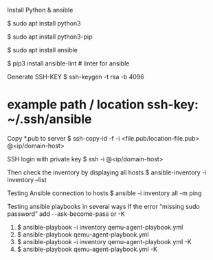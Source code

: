 Install Python & ansible

$ sudo apt install python3

$ sudo apt install python3-pip

$ sudo apt install ansible

$ pip3 install ansible-lint # linter for ansible

Generate SSH-KEY
$ ssh-keygen -t rsa -b 4096
# example path / location ssh-key: ~/.ssh/ansible

Copy *.pub to server
$ ssh-copy-id -f -i <file.pub/location-file.pub> <user>@<ip/domain-host>

SSH login with private key
$ ssh -i <private-key> <user>@<ip/domain-host>

Then check the inventory by displaying all hosts
$ ansible-inventory -i inventory –list

Testing Ansible connection to hosts
$ ansible -i inventory all -m ping

Testing ansible playbooks in several ways
If the error “missing sudo password” add --ask-become-pass or -K
1. $ ansible-playbook -i inventory qemu-agent-playbook.yml
2. $ ansible-playbook qemu-agent-playbook.yml
3. $ ansible-playbook -i inventory qemu-agent-playbook.yml -K
4. $ ansible-playbook qemu-agent-playbook.yml -K

